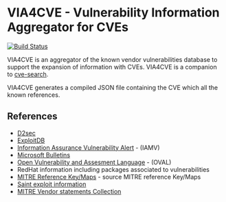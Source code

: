 # VIA4CVE - Vulnerability Information Aggregator for CVEs

[![Build Status](https://travis-ci.org/cve-search/cve-search.svg?branch=master)](https://travis-ci.org/cve-search/cve-search)

VIA4CVE is an aggregator of the known vendor vulnerabilities database to support the expansion
of information with CVEs. VIA4CVE is a companion to [cve-search](https://github.com/cve-search/cve-search).

VIA4CVE generates a compiled JSON file containing the CVE which all the known references.

## References

* [D2sec](https://www.d2sec.com)
* [ExploitDB](https://www.exploit-db.com/)
* [Information Assurance Vulnerability Alert](http://www.arcyber.army.mil) - (IAMV)
* [Microsoft Bulletins](https://technet.microsoft.com/en-us/security/bulletins.aspx)
* [Open Vulnerability and Assesment Language](https://oval.cisecurity.org/) - (OVAL)
* RedHat information including packages associated to vulnerabilities
* [MITRE Reference Key/Maps](https://cve.mitre.org/data/refs/) - source MITRE reference Key/Maps
* [Saint exploit information](https://www.saintcorporation.com)
* [MITRE Vendor statements Collection](https://nvd.nist.gov/)
